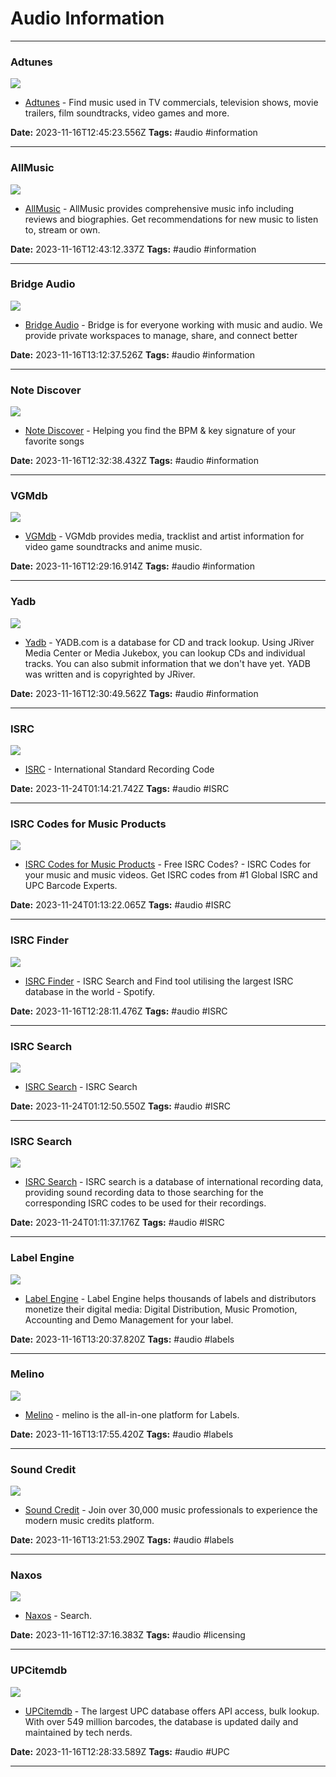 # Audio Information

---

### Adtunes

![](https://adtunes.com/data/assets/logo/adtunes-logo-og.png)

- [Adtunes](https://adtunes.com/) - Find music used in TV commercials, television shows, movie trailers, film soundtracks, video games and more.

**Date:** 2023-11-16T12:45:23.556Z
**Tags:** #audio #information

---

### AllMusic

![](https://cdn-gce.allmusic.com/images/allmusic_facebook_share.png)

- [AllMusic](https://www.allmusic.com/) - AllMusic provides comprehensive music info including reviews and biographies. Get recommendations for new music to listen to, stream or own.

**Date:** 2023-11-16T12:43:12.337Z
**Tags:** #audio #information

---

### Bridge Audio

![](https://www.bridge.audio/og-image.png)

- [Bridge Audio](https://www.bridge.audio/) - Bridge is for everyone working with music and audio. We provide private workspaces to manage, share, and connect better

**Date:** 2023-11-16T13:12:37.526Z
**Tags:** #audio #information

---

### Note Discover

![](https://rdl.ink/render/https%3A%2F%2Fwww.notediscover.com%2F)

- [Note Discover](https://www.notediscover.com/) - Helping you find the BPM & key signature of your favorite songs

**Date:** 2023-11-16T12:32:38.432Z
**Tags:** #audio #information

---

### VGMdb

![](https://rdl.ink/render/https%3A%2F%2Fvgmdb.net%2F)

- [VGMdb](https://vgmdb.net/) - VGMdb provides media, tracklist and artist information for video game soundtracks and anime music.

**Date:** 2023-11-16T12:29:16.914Z
**Tags:** #audio #information

---

### Yadb

![](https://rdl.ink/render/https%3A%2F%2Fwww.yadb.com%2F)

- [Yadb](https://www.yadb.com/) - YADB.com is a database for CD and track lookup. Using JRiver Media Center or Media Jukebox, you can lookup CDs and individual tracks. You can also submit information that we don't have yet. YADB was written and is copyrighted by JRiver.

**Date:** 2023-11-16T12:30:49.562Z
**Tags:** #audio #information

---

### ISRC

![](https://rdl.ink/render/https%3A%2F%2Fusisrc.org%2Fcheck%2F)

- [ISRC](https://usisrc.org/check/) - International Standard Recording Code

**Date:** 2023-11-24T01:14:21.742Z
**Tags:** #audio #ISRC

---

### ISRC Codes for Music Products

![](https://www.isrc.com/images/inner-banner.jpg)

- [ISRC Codes for Music Products](https://www.isrc.com/free_ISRC_codes.php) - Free ISRC Codes? - ISRC Codes for your music and music videos. Get ISRC codes from #1 Global ISRC and UPC Barcode Experts.

**Date:** 2023-11-24T01:13:22.065Z
**Tags:** #audio #ISRC

---

### ISRC Finder

![](https://rdl.ink/render/https%3A%2F%2Fwww.isrcfinder.com%2F)

- [ISRC Finder](https://www.isrcfinder.com/) - ISRC Search and Find tool utilising the largest ISRC database in the world - Spotify.

**Date:** 2023-11-16T12:28:11.476Z
**Tags:** #audio #ISRC

---

### ISRC Search

![](https://isrcsearch.ifpi.org/static/img/bg.01.mc.jpg)

- [ISRC Search](https://isrcsearch.ifpi.org/#!/search) - ISRC Search

**Date:** 2023-11-24T01:12:50.550Z
**Tags:** #audio #ISRC

---

### ISRC Search

![](https://rdl.ink/render/https%3A%2F%2Fisrc.soundexchange.com%2F)

- [ISRC Search](https://isrc.soundexchange.com/) - ISRC search is a database of international recording data, providing sound recording data to those searching for the corresponding ISRC codes to be used for their recordings.

**Date:** 2023-11-24T01:11:37.176Z
**Tags:** #audio #ISRC

---

### Label Engine

![](https://label-engine.com/img/preview-images/main-page)

- [Label Engine](https://label-engine.com/) - Label Engine helps thousands of labels and distributors monetize their digital media: Digital Distribution, Music Promotion, Accounting and Demo Management for your label.

**Date:** 2023-11-16T13:20:37.820Z
**Tags:** #audio #labels

---

### Melino

![](https://melino.com/wp-content/uploads/2022/07/Statement-higher-888.png)

- [Melino](https://melino.com/) - melino is the all-in-one platform for Labels.

**Date:** 2023-11-16T13:17:55.420Z
**Tags:** #audio #labels

---

### Sound Credit

![](https://assets-global.website-files.com/60bec6b3baf7720c58f2c90d/61140c900cf7f4e4dcfc2730_sound_credit_og_cover.png)

- [Sound Credit](https://www.soundcredit.com/) - Join over 30,000 music professionals to experience the modern music credits platform.

**Date:** 2023-11-16T13:21:53.290Z
**Tags:** #audio #labels

---

### Naxos

![](https://synchtank-cdn.s3.amazonaws.com/file_objects/486195780.jpg?X-Amz-Content-Sha256=UNSIGNED-PAYLOAD&X-Amz-Algorithm=AWS4-HMAC-SHA256&X-Amz-Credential=AKIAJ6ZPUHE3OSXWQSTA%2F20231116%2Fus-east-1%2Fs3%2Faws4_request&X-Amz-Date=20231116T115153Z&X-Amz-SignedHeaders=host&X-Amz-Expires=86400&X-Amz-Signature=67089389cbf5cee8a6aeb2e6ee3f11ca6da4b5883eb32b5d03f639f8133a3d2b)

- [Naxos](https://www.naxoslicensing.com/search#/) - Search.

**Date:** 2023-11-16T12:37:16.383Z
**Tags:** #audio #licensing

---

### UPCitemdb

![](https://rdl.ink/render/https%3A%2F%2Fupcitemdb.com%2F)

- [UPCitemdb](https://upcitemdb.com/) - The largest UPC database offers API access, bulk lookup. With over 549 million barcodes, the database is updated daily and maintained by tech nerds.

**Date:** 2023-11-16T12:28:33.589Z
**Tags:** #audio #UPC

---